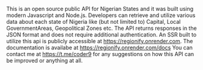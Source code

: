 This is an open source public API for Nigerian States and it was built using modern Javascript and Node.js. Developers can retrieve and utilize various data about each state of Nigeria like (but not limited to) Capital, Local GovernmentAreas, Geopolitical Zones etc. The API returns responses in the JSON format and does not require additional authentication. An SSR built to utilize this api is publicly accessible at https://regionify.onrender.com. The documentation is availabe at https://regionify.onrender.com/docs
You can contact me at https://t.me/coder9 for any suggestions on how this API can be improved or anything at all.
